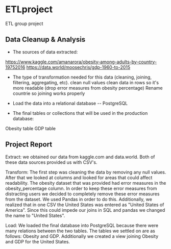 # ETLproject
ETL group project


## Data Cleanup & Analysis


* The sources of data extracted:


https://www.kaggle.com/amanarora/obesity-among-adults-by-country-19752016
https://data.world/moosechris/gdp-1960-to-2015

* The type of transformation needed for this data (cleaning, joining, filtering, aggregating, etc).
clean null values
clean data in rows so it's more readable (drop error measures from obesity percentage)
Rename countrie so joining works properly

* Load the data into a relational database -- PostgreSQL

* The final tables or collections that will be used in the production database:

Obesity table
GDP table 



## Project Report

Extract:
we obtained our data from kaggle.com and data.world. Both of these data sources provided us with CSV's. 

Transform:
The first step was cleaning the data by removing any null values. After that we looked at columns and looked for areas that could affect readability. The obesity dataset that was provided had error measures in the obesity_percentage column. In order to keep these error measures from distracting users we decided to completely remove these error measures from the dataset. We used Pandas in order to do this. Additionally, we realized that in one CSV the United States was entered as "United States of America". Since this could impede our joins in SQL and pandas we changed the name to "United States". 

Load:
We loaded the final database into PostgreSQL because there were many relations between the two tables. 
The tables we settled on are as follows:
Obesity and GDP. 
Additionally we created a view joining Obesity and GDP for the United States. 
